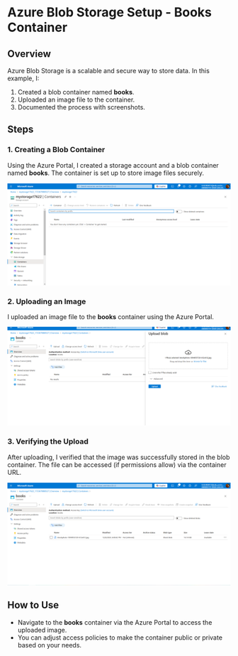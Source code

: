 # Azure Blob Storage Setup - Books Container

## Overview
Azure Blob Storage is a scalable and secure way to store data. In this example, I:
1. Created a blob container named **books**.
2. Uploaded an image file to the container.
3. Documented the process with screenshots.

## Steps

### 1. Creating a Blob Container
Using the Azure Portal, I created a storage account and a blob container named **books**. The container is set up to store image files securely.

![Step 1: Creating a Blob Container](screenshots/container-config1.png)

### 2. Uploading an Image
I uploaded an image file to the **books** container using the Azure Portal. 

![Step 2: Uploading an Image](screenshots/container-config2.png)

### 3. Verifying the Upload
After uploading, I verified that the image was successfully stored in the blob container. The file can be accessed (if permissions allow) via the container URL.

![Step 3: Verifying Upload](screenshots/container-config3.png)

## How to Use
- Navigate to the **books** container via the Azure Portal to access the uploaded image.
- You can adjust access policies to make the container public or private based on your needs.



